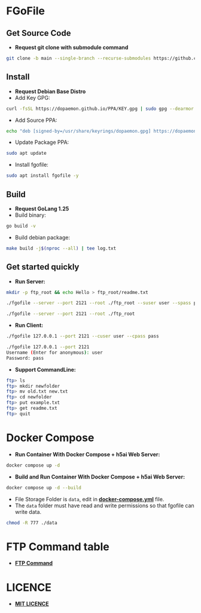 # FGoFile

## Get Source Code
* **Request git clone with submodule command**
```bash
git clone -b main --single-branch --recurse-submodules https://github.com/dopaemon/FGoFile.git
```

## Install
* **Request Debian Base Distro**
* Add Key GPG:
```bash
curl -fsSL https://dopaemon.github.io/PPA/KEY.gpg | sudo gpg --dearmor -o /usr/share/keyrings/dopaemon.gpg
```
* Add Source PPA:
```bash
echo "deb [signed-by=/usr/share/keyrings/dopaemon.gpg] https://dopaemon.github.io/PPA ./" | sudo tee /etc/apt/sources.list.d/dopaemon.list
```
* Update Package PPA:
```bash
sudo apt update
```
* Install fgofile:
```bash
sudo apt install fgofile -y
```

## Build
* **Request GoLang 1.25**
* Build binary:
```bash
go build -v
```
* Build debian package:
```bash
make build -j$(nproc --all) | tee log.txt
```

## Get started quickly
* **Run Server:**
```bash
mkdir -p ftp_root && echo Hello > ftp_root/readme.txt

./fgofile --server --port 2121 --root ./ftp_root --suser user --spass pass

./fgofile --server --port 2121 --root ./ftp_root
```

* **Run Client:**
```bash
./fgofile 127.0.0.1 --port 2121 --cuser user --cpass pass

./fgofile 127.0.0.1 --port 2121
Username (Enter for anonymous): user
Password: pass
```

* **Support CommandLine:**
```bash
ftp> ls
ftp> mkdir newfolder
ftp> mv old.txt new.txt
ftp> cd newfolder
ftp> put example.txt
ftp> get readme.txt
ftp> quit
```

# Docker Compose
* **Run Container With Docker Compose + h5ai Web Server:**
```bash
docker compose up -d
```
* **Build and Run Container With Docker Compose + h5ai Web Server:**
```bash
docker compose up -d --build
```
* File Storage Folder is `data`, edit in [**docker-compose.yml**](docker-compose.yml) file.
* The `data` folder must have read and write permissions so that fgofile can write data.
```bash
chmod -R 777 ./data
```

# FTP Command table
* [**FTP Command**](FTPCommand.md)

# LICENCE
* [**MIT LICENCE**](LICENCE)
